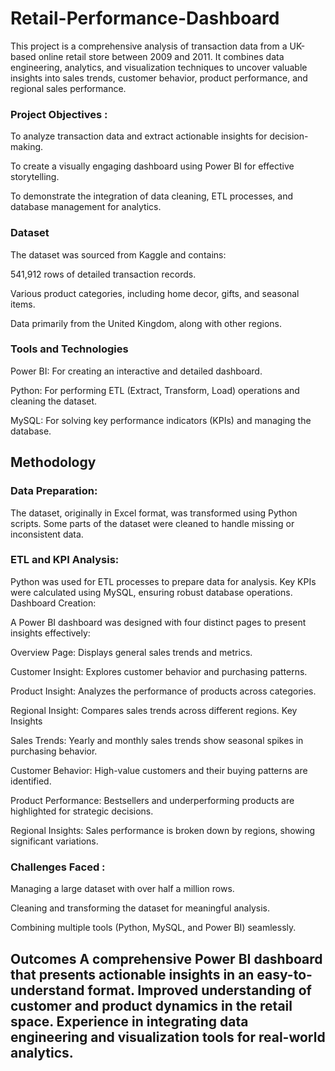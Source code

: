 # Retail-Performance-Dashboard
This project is a comprehensive analysis of transaction data from a UK-based online retail store between 2009 and 2011. It combines data engineering, analytics, and visualization techniques to uncover valuable insights into sales trends, customer behavior, product performance, and regional sales performance.

### Project Objectives :
To analyze transaction data and extract actionable insights for decision-making.

To create a visually engaging dashboard using Power BI for effective storytelling.

To demonstrate the integration of data cleaning, ETL processes, and database management for analytics.

### Dataset 

The dataset was sourced from Kaggle and contains:

541,912 rows of detailed transaction records.

Various product categories, including home decor, gifts, and seasonal items.

Data primarily from the United Kingdom, along with other regions.

### Tools and Technologies
Power BI: For creating an interactive and detailed dashboard.

Python: For performing ETL (Extract, Transform, Load) operations and cleaning the dataset.

MySQL: For solving key performance indicators (KPIs) and managing the database.

## Methodology

### Data Preparation:

The dataset, originally in Excel format, was transformed using Python scripts.
Some parts of the dataset were cleaned to handle missing or inconsistent data.

### ETL and KPI Analysis:

Python was used for ETL processes to prepare data for analysis.
Key KPIs were calculated using MySQL, ensuring robust database operations.
Dashboard Creation:

A Power BI dashboard was designed with four distinct pages to present insights effectively:

Overview Page: Displays general sales trends and metrics.

Customer Insight: Explores customer behavior and purchasing patterns.

Product Insight: Analyzes the performance of products across categories.

Regional Insight: Compares sales trends across different regions.
Key Insights

Sales Trends: Yearly and monthly sales trends show seasonal spikes in purchasing behavior.

Customer Behavior: High-value customers and their buying patterns are identified.

Product Performance: Bestsellers and underperforming products are highlighted for strategic decisions.

Regional Insights: Sales performance is broken down by regions, showing significant variations.

### Challenges Faced :

Managing a large dataset with over half a million rows.

Cleaning and transforming the dataset for meaningful analysis.

Combining multiple tools (Python, MySQL, and Power BI) seamlessly.


Outcomes
A comprehensive Power BI dashboard that presents actionable insights in an easy-to-understand format.
Improved understanding of customer and product dynamics in the retail space.
Experience in integrating data engineering and visualization tools for real-world analytics.
----------------------------------------------------------------------------------------------------

